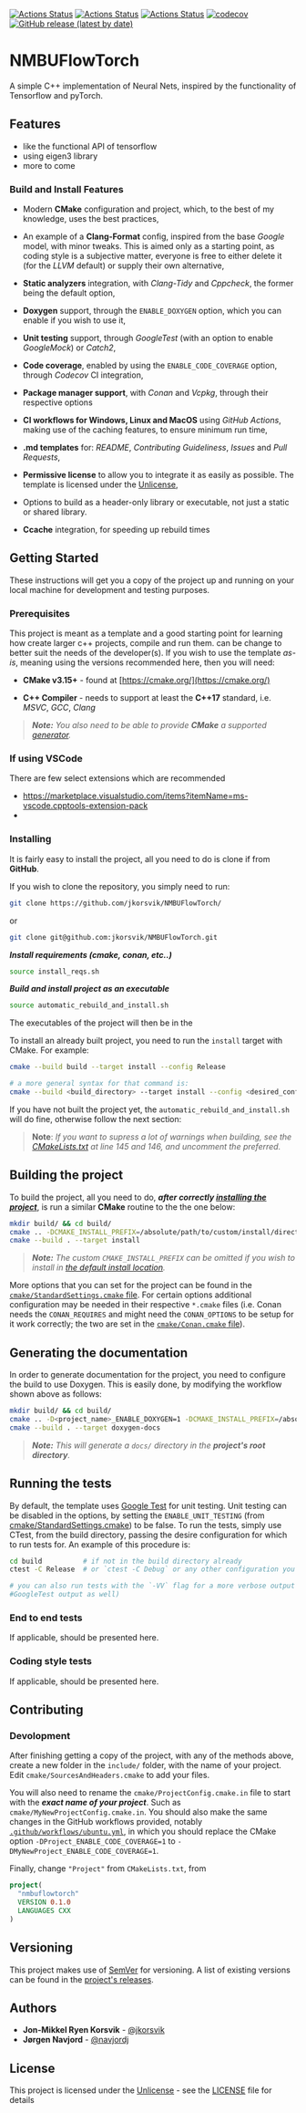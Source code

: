 [![Actions Status](https://github.com/jkorsvik/NMBUFlowTorch/workflows/MacOS/badge.svg)](https://github.com/jkorsvik/NMBUFlowTorch/actions)
[![Actions Status](https://github.com/jkorsvik/NMBUFlowTorch/workflows/Windows/badge.svg)](https://github.com/jkorsvik/NMBUFlowTorch/actions)
[![Actions Status](https://github.com/jkorsvik/NMBUFlowTorch/workflows/Ubuntu/badge.svg)](https://github.com/jkorsvik/NMBUFlowTorch/actions)
[![codecov](https://codecov.io/gh/jkorsvik/NMBUFlowTorch/branch/master/graph/badge.svg)](https://codecov.io/gh/jkorsvik/NMBUFlowTorch)
[![GitHub release (latest by date)](https://img.shields.io/github/v/release/jkorsvik/NMBUFlowTorch)](https://github.com/jkorsvik/NMBUFlowTorch/releases)

# NMBUFlowTorch 

A simple C++ implementation of Neural Nets, inspired by the functionality of Tensorflow and pyTorch.

## Features
* like the functional API of tensorflow
* using eigen3 library
* more to come

### Build and Install Features

* Modern **CMake** configuration and project, which, to the best of my
knowledge, uses the best practices,

* An example of a **Clang-Format** config, inspired from the base *Google* model,
with minor tweaks. This is aimed only as a starting point, as coding style
is a subjective matter, everyone is free to either delete it (for the *LLVM*
default) or supply their own alternative,

* **Static analyzers** integration, with *Clang-Tidy* and *Cppcheck*, the former
being the default option,

* **Doxygen** support, through the `ENABLE_DOXYGEN` option, which you can enable
if you wish to use it,

* **Unit testing** support, through *GoogleTest* (with an option to enable
*GoogleMock*) or *Catch2*,

* **Code coverage**, enabled by using the `ENABLE_CODE_COVERAGE` option, through
*Codecov* CI integration,

* **Package manager support**, with *Conan* and *Vcpkg*, through their respective
options

* **CI workflows for Windows, Linux and MacOS** using *GitHub Actions*, making
use of the caching features, to ensure minimum run time,

* **.md templates** for: *README*, *Contributing Guideliness*,
*Issues* and *Pull Requests*,

* **Permissive license** to allow you to integrate it as easily as possible. The
template is licensed under the [Unlicense](https://unlicense.org/),

* Options to build as a header-only library or executable, not just a static or
shared library.

* **Ccache** integration, for speeding up rebuild times

## Getting Started

These instructions will get you a copy of the project up and running on your local
machine for development and testing purposes.

### Prerequisites

This project is meant as a template and a good starting point for learning how create larger
c++ projects, compile and run them.
can be change to better suit the needs of the developer(s). If you wish to use the
template *as-is*, meaning using the versions recommended here, then you will need:

* **CMake v3.15+** - found at [https://cmake.org/](https://cmake.org/)

* **C++ Compiler** - needs to support at least the **C++17** standard, i.e. *MSVC*,
*GCC*, *Clang*

> ***Note:*** *You also need to be able to provide ***CMake*** a supported
[generator](https://cmake.org/cmake/help/latest/manual/cmake-generators.7.html).*


### If using VSCode

There are few select extensions which are recommended
* https://marketplace.visualstudio.com/items?itemName=ms-vscode.cpptools-extension-pack
* 

### Installing

It is fairly easy to install the project, all you need to do is clone if from
**GitHub**.

If you wish to clone the repository, you simply need
to run:

```bash
git clone https://github.com/jkorsvik/NMBUFlowTorch/
```
or 
```bash
git clone git@github.com:jkorsvik/NMBUFlowTorch.git
```


***Install requirements (cmake, conan, etc..)***

```bash
source install_reqs.sh
```

***Build and install project as an executable***
```bash
source automatic_rebuild_and_install.sh
```

The executables of the project will then be in the 

To install an already built project, you need to run the `install` target with CMake.
For example:

```bash
cmake --build build --target install --config Release

# a more general syntax for that command is:
cmake --build <build_directory> --target install --config <desired_config>
```

If you have not built the project yet, the `automatic_rebuild_and_install.sh` will do fine, otherwise follow the next section:

>**Note**: *If you want to supress a lot of warnings when building, see the [CMakeLists.txt](CMakeLists.txt) at line 145 and 146, and uncomment the preferred.*

## Building the project

To build the project, all you need to do, ***after correctly
[installing the project](README.md#Installing)***, is run a similar **CMake** routine
to the the one below:

```bash
mkdir build/ && cd build/
cmake .. -DCMAKE_INSTALL_PREFIX=/absolute/path/to/custom/install/directory
cmake --build . --target install
```

> ***Note:*** *The custom ``CMAKE_INSTALL_PREFIX`` can be omitted if you wish to
install in [the default install location](https://cmake.org/cmake/help/latest/module/GNUInstallDirs.html).*

More options that you can set for the project can be found in the
[`cmake/StandardSettings.cmake` file](cmake/StandardSettings.cmake). For certain
options additional configuration may be needed in their respective `*.cmake` files
(i.e. Conan needs the `CONAN_REQUIRES` and might need the `CONAN_OPTIONS` to be setup
for it work correctly; the two are set in the [`cmake/Conan.cmake` file](cmake/Conan.cmake)).

## Generating the documentation

In order to generate documentation for the project, you need to configure the build
to use Doxygen. This is easily done, by modifying the workflow shown above as follows:

```bash
mkdir build/ && cd build/
cmake .. -D<project_name>_ENABLE_DOXYGEN=1 -DCMAKE_INSTALL_PREFIX=/absolute/path/to/custom/install/directory
cmake --build . --target doxygen-docs
```

> ***Note:*** *This will generate a `docs/` directory in the **project's root directory**.*

## Running the tests

By default, the template uses [Google Test](https://github.com/google/googletest/)
for unit testing. Unit testing can be disabled in the options, by setting the
`ENABLE_UNIT_TESTING` (from
[cmake/StandardSettings.cmake](cmake/StandardSettings.cmake)) to be false. To run
the tests, simply use CTest, from the build directory, passing the desire
configuration for which to run tests for. An example of this procedure is:

```bash
cd build          # if not in the build directory already
ctest -C Release  # or `ctest -C Debug` or any other configuration you wish to test

# you can also run tests with the `-VV` flag for a more verbose output (i.e.
#GoogleTest output as well)
```

### End to end tests

If applicable, should be presented here.

### Coding style tests

If applicable, should be presented here.

## Contributing


### Devolopment
After finishing getting a copy of the project, with any of the methods above, create
a new folder in the `include/` folder, with the name of your project.  Edit
`cmake/SourcesAndHeaders.cmake` to add your files.

You will also need to rename the `cmake/ProjectConfig.cmake.in` file to start with
the ***exact name of your project***. Such as `cmake/MyNewProjectConfig.cmake.in`.
You should also make the same changes in the GitHub workflows provided, notably
[`.github/workflows/ubuntu.yml`](.github/workflows/ubuntu.yml), in which you should
replace the CMake option `-DProject_ENABLE_CODE_COVERAGE=1` to
`-DMyNewProject_ENABLE_CODE_COVERAGE=1`.

Finally, change `"Project"` from `CMakeLists.txt`, from

```cmake
project(
  "nmbuflowtorch"
  VERSION 0.1.0
  LANGUAGES CXX
)
```

## Versioning

This project makes use of [SemVer](http://semver.org/) for versioning. A list of
existing versions can be found in the
[project's releases](https://github.com/jkorsvik/NMBUFlowTorch/releases).

## Authors

* **Jon-Mikkel Ryen Korsvik** - [@jkorsvik](https://github.com/jkorsvik)
* **Jørgen Navjord** - [@navjordj](https://github.com/navjordj)

## License

This project is licensed under the [Unlicense](https://unlicense.org/) - see the
[LICENSE](LICENSE) file for details
